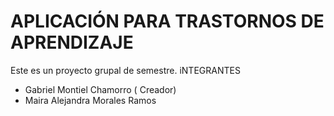 #  APLICACIÓN PARA TRASTORNOS DE APRENDIZAJE
Este es un proyecto grupal de semestre.
iNTEGRANTES 

- Gabriel Montiel Chamorro ( Creador)
- Maira Alejandra Morales Ramos